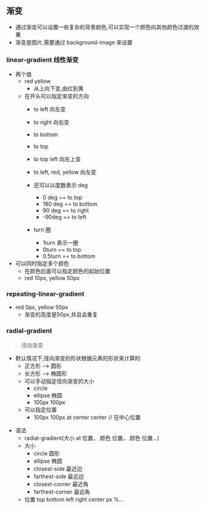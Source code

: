 ## 渐变
- 通过渐变可以设置一些复杂的背景颜色,可以实现一个颜色向其他颜色过渡的效果
- 渐变是图片,需要通过 background-image 来设置

### linear-gradient 线性渐变
+ 两个值
    + red yellow
        + 从上向下变,由红到黄
    + 在开头可以指定渐变的方向
        + to left 向左变
        + to right 向右变
        + to bottom
        + to top
        + to top left 向左上变
        + to left, red, yellow  向左变

        + 还可以以度数表示 deg
            + 0 deg == to top
            + 180 deg == to bottom
            + 90 deg == to right
            + -90deg == to left
        + turn 圈
            + 1turn 表示一圈
            + 0turn  == to top
            + 0.5turn == to bottom
+ 可以同时指定多个颜色
    + 在颜色后面可以指定颜色的起始位置
    + red 10px, yellow 50px

### repeating-linear-gradient
+ red 0px, yellow 50px
    + 渐变的高度是50px,并且会重复
    
### radial-gradient 
> 径向渐变
- 默认情况下,径向渐变的形状根据元素的形状来计算的
    + 正方形 --> 圆形
    + 长方形 --> 椭圆形
    + 可以手动指定径向渐变的大小
        + circle
        + ellipse 椭圆
        + 100px 100px 
    + 可以指定位置
        + 100px 100px at center center // 在中心位置
+ 语法
    + radial-gradient(大小 at 位置， 颜色 位置， 颜色 位置...)
    + 大小
        + circle 圆形
        + ellipse 椭圆
        + closest-side 最近边
        + farthest-side 最远边
        + closest-corner 最近角
        + farthest-corner 最远角
    + 位置
        top bottom left right center px %...
        